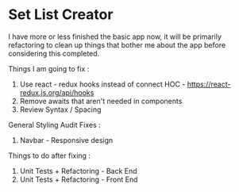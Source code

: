 # Set List Creator

I have more or less finished the basic app now, it will be primarily refactoring to clean up things that bother me about the app before considering this completed.

Things I am going to fix :
1) Use react - redux hooks instead of connect HOC - https://react-redux.js.org/api/hooks
2) Remove awaits that aren't needed in components
3) Review Syntax / Spacing

<!-- media query for page size to change stacking of page-->

General Styling Audit Fixes :
1) Navbar - Responsive design

Things to do after fixing :
1) Unit Tests + Refactoring - Back End 
2) Unit Tests + Refactoring - Front End